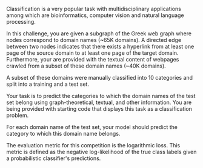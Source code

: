 Classification is a very popular task with multidisciplinary applications among which are bioinformatics, computer vision and natural language processing.

In this challenge, you are given a subgraph of the Greek web graph where nodes correspond to domain names (~65K domains). A directed edge between two nodes indicates that there exists a hyperlink from at least one page of the source domain to at least one page of the target domain. Furthermore, your are provided with the textual content of webpages crawled from a subset of these domain names (~40K domains).

A subset of these domains were manually classified into 10 categories and split into a training and a test set.

Your task is to predict the categories to which the domain names of the test set belong using graph-theoretical, textual, and other information. You are being provided with starting code that displays this task as a classification problem.

For each domain name of the test set, your model should predict the category to which this domain name belongs.

The evaluation metric for this competition is the logarithmic loss. This metric is defined as the negative log-likelihood of the true class labels given a probabilistic classifier's predictions.
